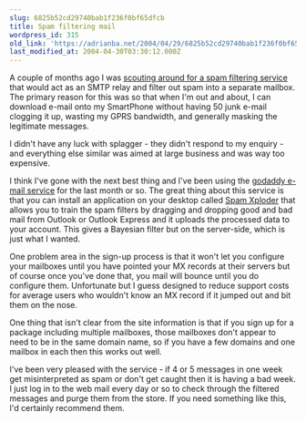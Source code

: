 ```yaml
---
slug: 6825b52cd29740bab1f236f0bf65dfcb
title: Spam filtering mail
wordpress_id: 315
old_link: 'https://adrianba.net/2004/04/29/6825b52cd29740bab1f236f0bf65dfcb/'
last_modified_at: 2004-04-30T03:30:12.000Z
---
```


A couple of months ago I was
[
scouting around for a spam filtering service](http://groups.yahoo.com/group/win_tech_off_topic/message/26489) that would act as
an SMTP relay and filter out spam into a separate mailbox. The
primary reason for this was so that when I'm out and about, I can
download e-mail onto my SmartPhone without having 50 junk e-mail
clogging it up, wasting my GPRS bandwidth, and generally masking
the legitimate messages.

I didn't have any luck with splagger - they didn't respond to my
enquiry - and everything else similar was aimed at large business
and was way too expensive.

I think I've gone with the next best thing and I've been using
the [godaddy
e-mail service](https://www.godaddy.com/gdshop/email.asp) for the last month or so. The great thing about
this service is that you can install an application on your desktop
called
[
Spam Xploder](http://www.godaddy.com/gdshop/faq/faq.asp?faq_id=540&topic_id=20) that allows you to train the spam filters by
dragging and dropping good and bad mail from Outlook or Outlook
Express and it uploads the processed data to your account. This
gives a Bayesian filter but on the server-side, which is just what
I wanted.

One problem area in the sign-up process is that it won't let you
configure your mailboxes until you have pointed your MX records at
their servers but of course once you've done that, you mail will
bounce until you do configure them. Unfortunate but I guess
designed to reduce support costs for average users who wouldn't
know an MX record if it jumped out and bit them on the nose.

One thing that isn't clear from the site information is that if
you sign up for a package including multiple mailboxes, those
mailboxes don't appear to need to be in the same domain name, so if
you have a few domains and one mailbox in each then this works out
well.

I've been very pleased with the service - if 4 or 5 messages in
one week get misinterpreted as spam or don't get caught then it is
having a bad week. I just log in to the web mail every day or so to
check through the filtered messages and purge them from the store.
If you need something like this, I'd certainly recommend them.
